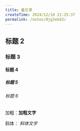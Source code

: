 ```yaml
---
title: 备忘录
createTime: 2024/12/10 21:25:37 
permalink: /notes/0jg3eb43/
---
```


## 标题 2

### 标题 3

#### 标题 4

##### 标题 5

###### 标题 6

加粗：**加粗文字**

斜体： _斜体文字_